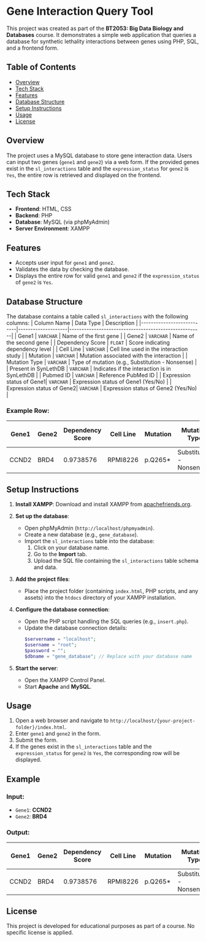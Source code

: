 # Gene Interaction Query Tool

This project was created as part of the **BT2053: Big Data Biology and Databases** course. It demonstrates a simple web application that queries a database for synthetic lethality interactions between genes using PHP, SQL, and a frontend form.

## Table of Contents
- [Overview](#overview)
- [Tech Stack](#tech-stack)
- [Features](#features)
- [Database Structure](#database-structure)
- [Setup Instructions](#setup-instructions)
- [Usage](#usage)
- [License](#license)

## Overview
The project uses a MySQL database to store gene interaction data. Users can input two genes (`gene1` and `gene2`) via a web form. If the provided genes exist in the `sl_interactions` table and the `expression_status` for `gene2` is `Yes`, the entire row is retrieved and displayed on the frontend.

## Tech Stack
- **Frontend**: HTML, CSS
- **Backend**: PHP
- **Database**: MySQL (via phpMyAdmin)
- **Server Environment**: XAMPP

## Features
- Accepts user input for `gene1` and `gene2`.
- Validates the data by checking the database.
- Displays the entire row for valid `gene1` and `gene2` if the `expression_status` of `gene2` is `Yes`.

## Database Structure
The database contains a table called `sl_interactions` with the following columns:
| Column Name               | Data Type          | Description                                          |
|---------------------------|--------------------|------------------------------------------------------|
| Gene1                    | `VARCHAR`          | Name of the first gene                              |
| Gene2                    | `VARCHAR`          | Name of the second gene                             |
| Dependency Score          | `FLOAT`           | Score indicating dependency level                   |
| Cell Line                 | `VARCHAR`          | Cell line used in the interaction study            |
| Mutation                  | `VARCHAR`          | Mutation associated with the interaction           |
| Mutation Type             | `VARCHAR`          | Type of mutation (e.g., Substitution - Nonsense)   |
| Present in SynLethDB      | `VARCHAR`          | Indicates if the interaction is in SynLethDB       |
| Pubmed ID                 | `VARCHAR`          | Reference PubMed ID                                |
| Expression status of Gene1| `VARCHAR`          | Expression status of Gene1 (Yes/No)                |
| Expression status of Gene2| `VARCHAR`          | Expression status of Gene2 (Yes/No)                |

### Example Row:
| Gene1  | Gene2  | Dependency Score | Cell Line | Mutation  | Mutation Type            | Present in SynLethDB | Pubmed ID | Expression status of Gene1 | Expression status of Gene2 |
|--------|--------|------------------|-----------|-----------|--------------------------|-----------------------|-----------|----------------------------|----------------------------|
| CCND2  | BRD4   | 0.9738576        | RPMI8226  | p.Q265*   | Substitution - Nonsense  | No                    | NA        | Yes                        | Yes                        |

## Setup Instructions
1. **Install XAMPP**:
   Download and install XAMPP from [apachefriends.org](https://www.apachefriends.org/).

2. **Set up the database**:
   - Open phpMyAdmin (`http://localhost/phpmyadmin`).
   - Create a new database (e.g., `gene_database`).
   - Import the `sl_interactions` table into the database:
     1. Click on your database name.
     2. Go to the **Import** tab.
     3. Upload the SQL file containing the `sl_interactions` table schema and data.

3. **Add the project files**:
   - Place the project folder (containing `index.html`, PHP scripts, and any assets) into the `htdocs` directory of your XAMPP installation.

4. **Configure the database connection**:
   - Open the PHP script handling the SQL queries (e.g., `insert.php`).
   - Update the database connection details:
     ```php
     $servername = "localhost";
     $username = "root";
     $password = "";
     $dbname = "gene_database"; // Replace with your database name
     ```

5. **Start the server**:
   - Open the XAMPP Control Panel.
   - Start **Apache** and **MySQL**.

## Usage
1. Open a web browser and navigate to `http://localhost/{your-project-folder}/index.html`.
2. Enter `gene1` and `gene2` in the form.
3. Submit the form.
4. If the genes exist in the `sl_interactions` table and the `expression_status` for `gene2` is `Yes`, the corresponding row will be displayed.

## Example
### Input:
- `Gene1`: **CCND2**
- `Gene2`: **BRD4**

### Output:
| Gene1  | Gene2  | Dependency Score | Cell Line | Mutation  | Mutation Type            | Present in SynLethDB | Pubmed ID | Expression status of Gene1 | Expression status of Gene2 |
|--------|--------|------------------|-----------|-----------|--------------------------|-----------------------|-----------|----------------------------|----------------------------|
| CCND2  | BRD4   | 0.9738576        | RPMI8226  | p.Q265*   | Substitution - Nonsense  | No                    | NA        | Yes                        | Yes                        |

## License
This project is developed for educational purposes as part of a course. No specific license is applied.

